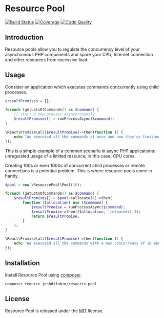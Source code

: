 # Resource Pool

[![Build Status](https://img.shields.io/travis/joshdifabio/resource-pool.svg?style=flat-square)](https://travis-ci.org/joshdifabio/resource-pool)
[![Coverage](https://img.shields.io/codecov/c/github/joshdifabio/resource-pool.svg?style=flat-square)](http://codecov.io/github/joshdifabio/resource-pool)
[![Code Quality](https://img.shields.io/scrutinizer/g/joshdifabio/resource-pool.svg?style=flat-square)](https://scrutinizer-ci.com/g/joshdifabio/resource-pool/)

## Introduction

Resource pools allow you to regulate the concurrency level of your asynchronous PHP components and spare your CPU, Internet connection and other resources from excessive load.

## Usage

Consider an application which executes commands concurrently using child processes.

```php
$resultPromises = [];

foreach (getLotsOfCommands() as $command) {
    // start a new process asynchronously
    $resultPromises[] = runProcessAsync($command);
}

\React\Promise\all($resultPromise)->then(function () {
    echo "We executed all the commands at once and now they've finished!";
});
```

This is a simple example of a common scenario in async PHP applications: unregulated usage of a limited resource; in this case, CPU cores.

Creating 100s or even 1000s of concurrent child processes or remote connections is a potential problem. This is where resource pools come in handy.

```php
$pool = new \ResourcePool\Pool(10);

foreach (getLotsOfCommands() as $command) {
    $resultPromises[] = $pool->allocate(1)->then(
        function ($allocation) use ($command) {
            $resultPromise = runProcessAsync($command);
            $resultPromise->then([$allocation, 'releaseAll']);
            return $resultPromise;
        }
    );
}

\React\Promise\all($resultPromise)->then(function () {
    echo "We executed all the commands with a max concurrency of 10 and now they've finished!";
});
```

## Installation

Install Resource Pool using [composer](https://getcomposer.org/).

```
composer require joshdifabio/resource-pool
```

## License

Resource Pool is released under the [MIT](https://github.com/joshdifabio/resource-pool/blob/master/LICENSE) license.
